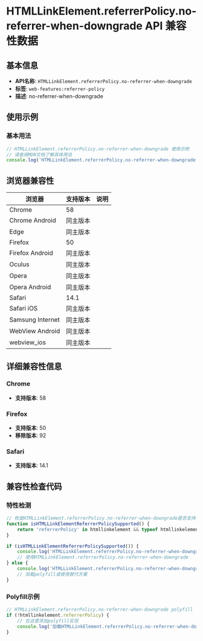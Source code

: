 # HTMLLinkElement.referrerPolicy.no-referrer-when-downgrade API 兼容性数据

## 基本信息

- **API名称**: `HTMLLinkElement.referrerPolicy.no-referrer-when-downgrade`
- **标签**: `web-features:referrer-policy`
- **描述**: no-referrer-when-downgrade

## 使用示例

### 基本用法

```javascript
// HTMLLinkElement.referrerPolicy.no-referrer-when-downgrade 使用示例
// 请查阅MDN文档了解具体用法
console.log('HTMLLinkElement.referrerPolicy.no-referrer-when-downgrade API');
```

## 浏览器兼容性

| 浏览器 | 支持版本 | 说明 |
|--------|----------|------|
| Chrome | 58 |  |
| Chrome Android | 同主版本 |  |
| Edge | 同主版本 |  |
| Firefox | 50 |  |
| Firefox Android | 同主版本 |  |
| Oculus | 同主版本 |  |
| Opera | 同主版本 |  |
| Opera Android | 同主版本 |  |
| Safari | 14.1 |  |
| Safari iOS | 同主版本 |  |
| Samsung Internet | 同主版本 |  |
| WebView Android | 同主版本 |  |
| webview_ios | 同主版本 |  |

## 详细兼容性信息

### Chrome

- **支持版本**: 58

### Firefox

- **支持版本**: 50
- **移除版本**: 92

### Safari

- **支持版本**: 14.1

## 兼容性检查代码

### 特性检测

```javascript
// 检查HTMLLinkElement.referrerPolicy.no-referrer-when-downgrade是否支持
function isHTMLLinkElementReferrerPolicySupported() {
    return 'referrerPolicy' in htmllinkelement && typeof htmllinkelement.referrerPolicy === 'function';
}

if (isHTMLLinkElementReferrerPolicySupported()) {
    console.log('HTMLLinkElement.referrerPolicy.no-referrer-when-downgrade 支持');
    // 使用HTMLLinkElement.referrerPolicy.no-referrer-when-downgrade
} else {
    console.log('HTMLLinkElement.referrerPolicy.no-referrer-when-downgrade 不支持，需要polyfill');
    // 加载polyfill或使用替代方案
}
```

### Polyfill示例

```javascript
// HTMLLinkElement.referrerPolicy.no-referrer-when-downgrade polyfill
if (!htmllinkelement.referrerPolicy) {
    // 在这里添加polyfill实现
    console.log('加载HTMLLinkElement.referrerPolicy.no-referrer-when-downgrade polyfill');
}
```

